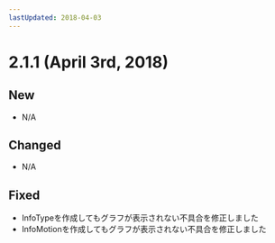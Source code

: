 ```yaml
---
lastUpdated: 2018-04-03
---
```


# 2.1.1 (April 3rd, 2018)

## New

- N/A

## Changed

- N/A

## Fixed

- InfoTypeを作成してもグラフが表示されない不具合を修正しました
- InfoMotionを作成してもグラフが表示されない不具合を修正しました
